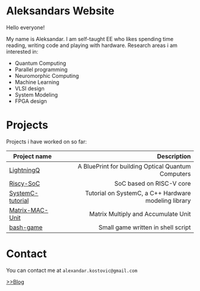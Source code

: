# Aleksandars Website

Hello everyone! 

My name is Aleksandar. I am self-taught EE who likes spending time reading, writing code and playing with hardware.
Research areas i am interested in:
- Quantum Computing
- Parallel programming
- Neuromorphic Computing
- Machine Learning
- VLSI design
- System Modeling
- FPGA design


# Projects

Projects i have worked on so far:

 |Project name | Description|
 | ----------- | ----------:|
 |[LightningQ](https://github.com/AleksandarKostovic/LightningQ)| A BluePrint for building Optical Quantum Computers|
 | [Riscy-SoC](https://github.com/AleksandarKostovic/Riscy-SoC)| SoC based on RISC-V core |
 | [SystemC-tutorial](https://github.com/AleksandarKostovic/SystemC-tutorial)| Tutorial on SystemC, a C++ Hardware modeling library |
 | [Matrix-MAC-Unit](https://github.com/AleksandarKostovic/Matrix-MAC-Unit)| Matrix Multiply and Accumulate Unit |
 | [bash-game](https://github.com/AleksandarKostovic/bash-game)| Small game written in shell script |


# Contact

You can contact me at `alexandar.kostovic@gmail.com`

[>>Blog](blog/index.md)
